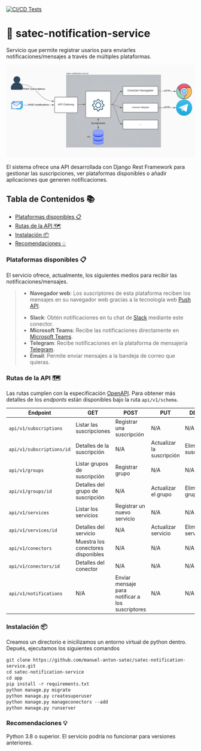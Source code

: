 [![CI/CD Tests](https://github.com/UO276213/satec-notification-service/actions/workflows/develop-test.yml/badge.svg)](https://github.com/UO276213/satec-notification-service/actions/workflows/develop-test.yml)
# 🔔 satec-notification-service
Servicio que permite registrar usarios para enviarles notificaciones/mensajes a través de múltiples plataformas.

![Esquema del servicio](Esquema.svg "Esquema del servicio")

El sistema ofrece una API desarrollada con Django Rest Framework para gestionar las suscripciones, ver plataformas disponibles o añadir aplicaciones que generen notificaciones.

## Tabla de Contenidos 📚
- [Plataformas disponibles 📋](#plataformas-disponibles-)
- [Rutas de la API 🗺️](#rutas-de-la-api-)
- [Instalación 📦](#instalación-)
- [Recomendaciones 💡](#recomendaciones-) 
### Plataformas disponibles 📋

El servicio ofrece, actualmente, los siguientes medios para recibir las notificaciones/mensajes.

>* **Navegador web**: Los suscriptores de esta plataforma reciben los mensajes en su navegador web gracias a la tecnología web [Push API](https://developer.mozilla.org/es/docs/Web/API/Push_API).
>- **Slack**: Obtén notificaciones en tu chat de [Slack]("https://slack.com/intl/es-es/") mediante este conector.
>- **Microsoft Teams**: Recibe las notificaciones directamente en [Microsoft Teams]("https://www.microsoft.com/es-es/microsoft-teams/group-chat-software").
>- **Telegram**: Recibe notificaciones en la plataforma de mensajería [Telegram]("https://web.telegram.org/z/").
>- **Email**: Permite enviar mensajes a la bandeja de correo que quieras.


### Rutas de la API 🗺️
Las rutas cumplen con la especificación [OpenAPI]("https://www.openapis.org/"). Para obtener más detalles de los *endponts* están disponibles bajo la ruta `api/v1/schema`.

| Endpoint | GET | POST | PUT |DELETE|
| -- | -- | -- | -- | -- |
| `api/v1/subscriptions` | Listar las suscripciones | Registrar una suscripción | N/A | N/A |
| `api/v1/subscriptions/id` | Detalles de la suscripción | N/A | Actualizar la suscripción | Eliminar suscripción |
| `api/v1/groups` | Listar grupos de suscripción | Registrar grupo | N/A | N/A | 
| `api/v1/groups/id` | Detalles del grupo de suscripción | N/A | Actualizar el grupo | Eliminar grupo |
| `api/v1/services` | Listar los servicios | Registrar un nuevo servicio | N/A | N/A
| `api/v1/services/id` | Detalles del servicio | N/A | Actualizar servicio | Eliminar servicio
| `api/v1/conectors` | Muestra los conectores disponibles | N/A | N/A | N/A
| `api/v1/conectors/id` | Detalles del conector | N/A | N/A | N/A
| `api/v1/notifications` | N/A | Enviar mensaje para notificar a los suscriptores | N/A | N/A |

### Instalación 📦

Creamos un directorio e inicilizamos un entorno virtual de python dentro.
Depués, ejecutamos los siguientes comandos
```
git clone https://github.com/manuel-anton-satec/satec-notification-service.git
cd satec-notification-service
cd app
pip install -r requirements.txt
python manage.py migrate
python manage.py createsuperuser
python manage.py manageconectors --add
python manage.py runserver
```

### Recomendaciones 💡
Python 3.8 o superior. El servicio podría no funcionar para versiones anteriores.